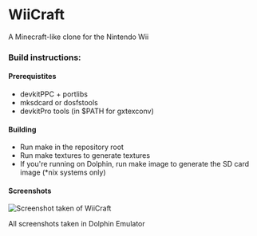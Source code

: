 # WiiCraft

A Minecraft-like clone for the Nintendo Wii 

### Build instructions:

#### Prerequistites

 - devkitPPC + portlibs
 - mksdcard or dosfstools
 - devkitPro tools (in $PATH for gxtexconv)

#### Building

 - Run make in the repository root
 - Run make textures to generate textures
 - If you're running on Dolphin, run make image to generate the SD card image (\*nix systems only)

#### Screenshots

![Screenshot taken of WiiCraft](https://i.imgur.com/oiH79Dh.png)

All screenshots taken in Dolphin Emulator
